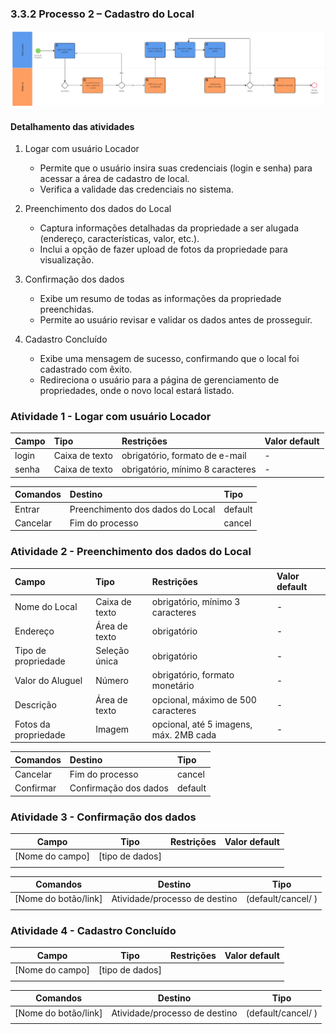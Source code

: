 ### 3.3.2 Processo 2 – Cadastro do Local

![Modelo BPMN do PROCESSO 2 - Cadastro do Local](../images/processo_2_cadastro_local.png "Cadastro de Local")


#### Detalhamento das atividades

1. Logar com usuário Locador

   - Permite que o usuário insira suas credenciais (login e senha) para acessar a área de cadastro de local.
   - Verifica a validade das credenciais no sistema.

2. Preenchimento dos dados do Local

   - Captura informações detalhadas da propriedade a ser alugada (endereço, características, valor, etc.).
   - Inclui a opção de fazer upload de fotos da propriedade para visualização.

3. Confirmação dos dados

   - Exibe um resumo de todas as informações da propriedade preenchidas.
   - Permite ao usuário revisar e validar os dados antes de prosseguir.
    
4. Cadastro Concluído

   - Exibe uma mensagem de sucesso, confirmando que o local foi cadastrado com êxito.
   - Redireciona o usuário para a página de gerenciamento de propriedades, onde o novo local estará listado.

   

### Atividade 1 - Logar com usuário Locador

| **Campo** | **Tipo** | **Restrições** | **Valor default** |
| :--- | :--- | :--- | :--- |
| login | Caixa de texto | obrigatório, formato de e-mail | - |
| senha | Caixa de texto | obrigatório, mínimo 8 caracteres | - |

| **Comandos** | **Destino** | **Tipo** |
| :--- | :--- | :--- |
| Entrar | Preenchimento dos dados do Local | default |
| Cancelar | Fim do processo | cancel |


### Atividade 2 - Preenchimento dos dados do Local

| **Campo** | **Tipo** | **Restrições** | **Valor default** |
| :--- | :--- | :--- | :--- |
| Nome do Local | Caixa de texto | obrigatório, mínimo 3 caracteres | - |
| Endereço | Área de texto | obrigatório | - |
| Tipo de propriedade | Seleção única | obrigatório | - |
| Valor do Aluguel | Número | obrigatório, formato monetário | - |
| Descrição | Área de texto | opcional, máximo de 500 caracteres | - |
| Fotos da propriedade | Imagem | opcional, até 5 imagens, máx. 2MB cada | - |

| **Comandos** | **Destino** | **Tipo** |
| :--- | :--- | :--- |
| Cancelar | Fim do processo | cancel |
| Confirmar | Confirmação dos dados | default |


### Atividade 3 - Confirmação dos dados

| **Campo**       | **Tipo**         | **Restrições** | **Valor default** |
| ---             | ---              | ---            | ---               |
| [Nome do campo] | [tipo de dados]  |                |                   |
|                 |                  |                |                   |

| **Comandos**         |  **Destino**                   | **Tipo**          |
| ---                  | ---                            | ---               |
| [Nome do botão/link] | Atividade/processo de destino  | (default/cancel/  ) |
|                      |                                |                   |

### Atividade 4 - Cadastro Concluído

| **Campo**       | **Tipo**         | **Restrições** | **Valor default** |
| ---             | ---              | ---            | ---               |
| [Nome do campo] | [tipo de dados]  |                |                   |
|                 |                  |                |                   |

| **Comandos**         |  **Destino**                   | **Tipo**          |
| ---                  | ---                            | ---               |
| [Nome do botão/link] | Atividade/processo de destino  | (default/cancel/  ) |
|                      |                                |                   |
